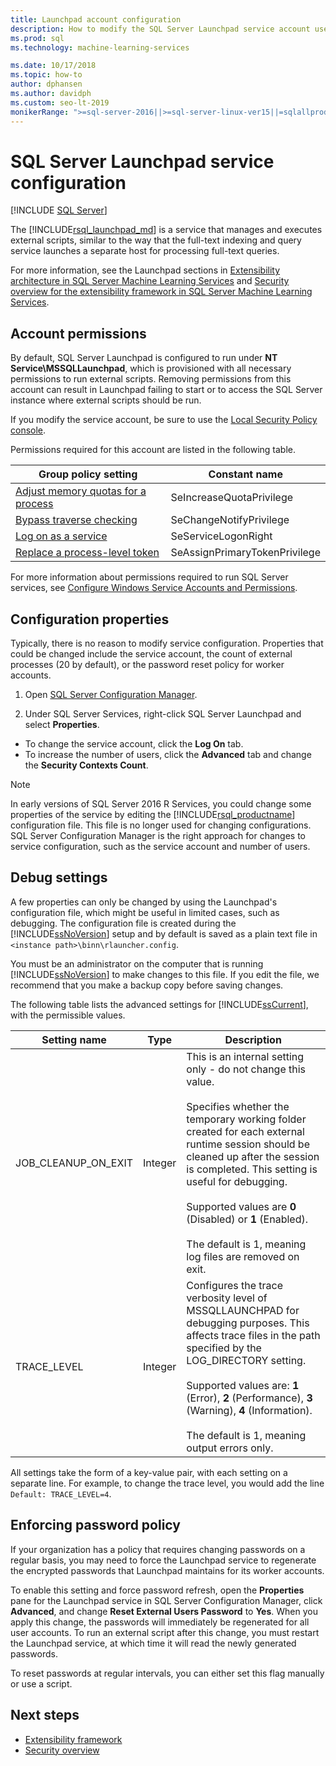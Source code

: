```yaml
---
title: Launchpad account configuration
description: How to modify the SQL Server Launchpad service account used for external script execution on SQL Server.
ms.prod: sql
ms.technology: machine-learning-services

ms.date: 10/17/2018  
ms.topic: how-to
author: dphansen
ms.author: davidph
ms.custom: seo-lt-2019
monikerRange: ">=sql-server-2016||>=sql-server-linux-ver15||=sqlallproducts-allversions"
---
```

# SQL Server Launchpad service configuration
 [!INCLUDE [SQL Server](../../includes/applies-to-version/sqlserver.md)]

The [!INCLUDE[rsql_launchpad_md](../../includes/rsql-launchpad-md.md)] is a service that manages and executes external scripts, similar to the way that the full-text indexing and query service launches a separate host for processing full-text queries.

For more information, see the Launchpad sections in [Extensibility architecture in SQL Server Machine Learning Services](../../machine-learning/concepts/extensibility-framework.md#launchpad) and [Security overview for the extensibility framework in SQL Server Machine Learning Services](../../machine-learning/concepts/security.md#launchpad).

## Account permissions

By default, SQL Server Launchpad is configured to run under **NT Service\MSSQLLaunchpad**, which is provisioned with all necessary permissions to run external scripts. Removing permissions from this account can result in Launchpad failing to start or to access the SQL Server instance where external scripts should be run.

If you modify the service account, be sure to use the [Local Security Policy console](https://docs.microsoft.com/windows/security/threat-protection/security-policy-settings/how-to-configure-security-policy-settings).

Permissions required for this account are listed in the following table.

| Group policy setting | Constant name |
|----------------------|---------------|
| [Adjust memory quotas for a process](https://docs.microsoft.com/windows/security/threat-protection/security-policy-settings/adjust-memory-quotas-for-a-process) | SeIncreaseQuotaPrivilege | 
| [Bypass traverse checking](https://docs.microsoft.com/windows/security/threat-protection/security-policy-settings/bypass-traverse-checking) | SeChangeNotifyPrivilege | 
| [Log on as a service](https://docs.microsoft.com/windows/security/threat-protection/security-policy-settings/log-on-as-a-service) | SeServiceLogonRight | 
| [Replace a process-level token](https://docs.microsoft.com/windows/security/threat-protection/security-policy-settings/replace-a-process-level-token) | SeAssignPrimaryTokenPrivilege | 

For more information about permissions required to run SQL Server services, see [Configure Windows Service Accounts and Permissions](../../database-engine/configure-windows/configure-windows-service-accounts-and-permissions.md).

<a name="bkmk_ChangingConfig"></a> 

## Configuration properties

Typically, there is no reason to modify service configuration. Properties that could be changed include the service account, the count of external processes (20 by default), or the password reset policy for worker accounts.

1. Open [SQL Server Configuration Manager](../../relational-databases/sql-server-configuration-manager.md).

2. Under SQL Server Services, right-click SQL Server Launchpad and select **Properties**.
  + To change the service account, click the **Log On** tab.
  + To increase the number of users, click the **Advanced** tab and change the **Security Contexts Count**.

> [!Note]
> In early versions of SQL Server 2016 R Services, you could change some properties of the service by editing the [!INCLUDE[rsql_productname](../../includes/rsql-productname-md.md)] configuration file. This file is no longer used for changing configurations. SQL Server Configuration Manager is the right approach for changes to service configuration, such as the service account and number of users.

## Debug settings

A few properties can only be changed by using the Launchpad's configuration file, which might be useful in limited cases, such as debugging. The configuration file is created during the [!INCLUDE[ssNoVersion](../../includes/ssnoversion-md.md)] setup and by default is saved as a plain text file in `<instance path>\binn\rlauncher.config`.

You must be an administrator on the computer that is running [!INCLUDE[ssNoVersion](../../includes/ssnoversion-md.md)] to make changes to this file. If you edit the file, we recommend that you make a backup copy before saving changes.

The following table lists the advanced settings for [!INCLUDE[ssCurrent](../../includes/sscurrent-md.md)], with the permissible values.

|**Setting name**|**Type**|**Description**|
|----|----|----|
|JOB\_CLEANUP\_ON\_EXIT|Integer |This is an internal setting only - do not change this value. </br></br>Specifies whether the temporary working folder created for each external runtime session should be cleaned up after the session is completed. This setting is useful for debugging. </br></br>Supported values are **0** (Disabled) or **1** (Enabled). </br></br>The default is 1, meaning log files are removed on exit.|
|TRACE\_LEVEL|Integer |Configures the trace verbosity level of  MSSQLLAUNCHPAD for debugging purposes. This affects trace files in the path specified by the LOG_DIRECTORY setting. </br></br>Supported values are: **1** (Error), **2** (Performance), **3** (Warning), **4**  (Information). </br></br>The default is 1, meaning output errors only.|

All settings take the form of a key-value pair, with each setting on a separate line. For example, to change the trace level, you would add the line `Default: TRACE_LEVEL=4`.

<a name="bkmk_EnforcePolicy"></a>

## Enforcing password policy

If your organization has a policy that requires changing passwords on a regular basis,  you may need to force the Launchpad service to regenerate the encrypted passwords that Launchpad maintains for its worker accounts.

To enable this setting and force password refresh, open the **Properties** pane for the Launchpad service in SQL Server Configuration Manager, click **Advanced**, and change **Reset External Users Password** to **Yes**. When you apply this change, the passwords will immediately be regenerated for all user accounts. To run an external script after this change, you must restart the Launchpad service, at which time it will read the newly generated passwords.

To reset passwords at regular intervals, you can either set this flag manually or use a script.

## Next steps

+ [Extensibility framework](../concepts/extensibility-framework.md)
+ [Security overview](../concepts/security.md)
